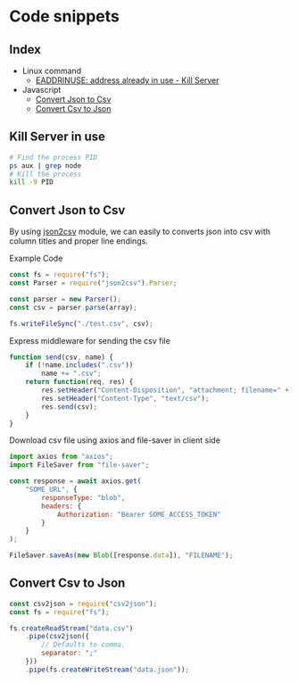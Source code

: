 # Code snippets

## Index

- Linux command
	- [EADDRINUSE: address already in use - Kill Server](#kill-server-in-use)
- Javascript
	- [Convert Json to Csv](#convert-json-to-csv)
	- [Convert Csv to Json](#convert-csv-to-json)

## Kill Server in use
```sh
# Find the process PID
ps aux | grep node
# Kill the process
kill -9 PID
```

## Convert Json to Csv

By using [json2csv](https://www.npmjs.com/package/json2csv) module, we can easily to converts json into csv with column titles and proper line endings. 

Example Code

``` js
const fs = require("fs");
const Parser = require("json2csv").Parser;

const parser = new Parser();
const csv = parser.parse(array);

fs.writeFileSync("./test.csv", csv);
```

Express middleware for sending the csv file

``` js
function send(csv, name) {
    if (!name.includes(".csv"))
        name += ".csv";
    return function(req, res) {
        res.setHeader("Content-Disposition", "attachment; filename=" + name);
        res.setHeader("Content-Type", "text/csv");
        res.send(csv);
    }
}
```

Download csv file using axios and file-saver in client side

``` js
import axios from "axios";
import FileSaver from "file-saver";

const response = await axios.get(
    "SOME_URL", {
        responseType: "blob",
        headers: {
            Authorization: "Bearer SOME_ACCESS_TOKEN"
        }
    }
);

FileSaver.saveAs(new Blob([response.data]), "FILENAME");
```

## Convert Csv to Json

``` js
const csv2json = require("csv2json");
const fs = require("fs");

fs.createReadStream("data.csv")
    .pipe(csv2json({
        // Defaults to comma.
        separator: ";"
    }))
    .pipe(fs.createWriteStream("data.json"));
```
